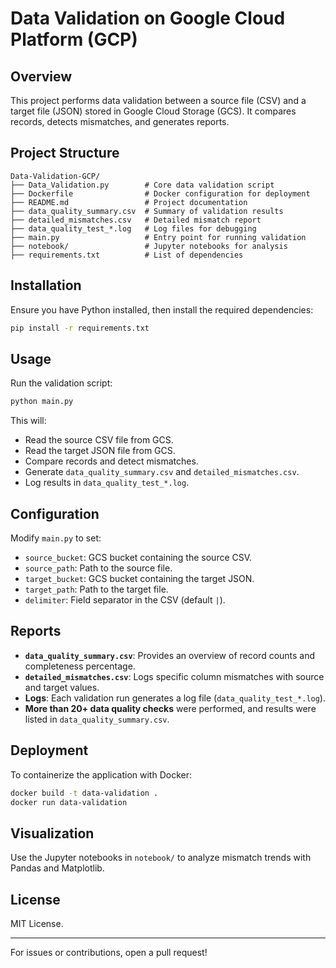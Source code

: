 # Data Validation on Google Cloud Platform (GCP)

## Overview
This project performs data validation between a source file (CSV) and a target file (JSON) stored in Google Cloud Storage (GCS). It compares records, detects mismatches, and generates reports.

## Project Structure
```
Data-Validation-GCP/
├── Data_Validation.py        # Core data validation script
├── Dockerfile                # Docker configuration for deployment
├── README.md                 # Project documentation
├── data_quality_summary.csv  # Summary of validation results
├── detailed_mismatches.csv   # Detailed mismatch report
├── data_quality_test_*.log   # Log files for debugging
├── main.py                   # Entry point for running validation
├── notebook/                 # Jupyter notebooks for analysis
├── requirements.txt          # List of dependencies
```

## Installation
Ensure you have Python installed, then install the required dependencies:
```bash
pip install -r requirements.txt
```

## Usage
Run the validation script:
```bash
python main.py
```
This will:
- Read the source CSV file from GCS.
- Read the target JSON file from GCS.
- Compare records and detect mismatches.
- Generate `data_quality_summary.csv` and `detailed_mismatches.csv`.
- Log results in `data_quality_test_*.log`.

## Configuration
Modify `main.py` to set:
- `source_bucket`: GCS bucket containing the source CSV.
- `source_path`: Path to the source file.
- `target_bucket`: GCS bucket containing the target JSON.
- `target_path`: Path to the target file.
- `delimiter`: Field separator in the CSV (default `|`).

## Reports
- **`data_quality_summary.csv`**: Provides an overview of record counts and completeness percentage.
- **`detailed_mismatches.csv`**: Logs specific column mismatches with source and target values.
- **Logs**: Each validation run generates a log file (`data_quality_test_*.log`).
- **More than 20+ data quality checks** were performed, and results were listed in `data_quality_summary.csv`.

## Deployment
To containerize the application with Docker:
```bash
docker build -t data-validation .
docker run data-validation
```

## Visualization
Use the Jupyter notebooks in `notebook/` to analyze mismatch trends with Pandas and Matplotlib.

## License
MIT License.

---
For issues or contributions, open a pull request!

